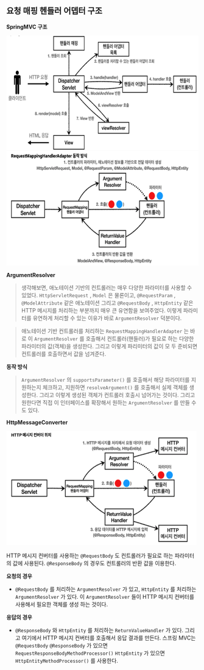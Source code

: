 ## 요청 매핑 헨들러 어뎁터 구조

**SpringMVC 구조**

<img src="/img/Spring_MVC/ControllerSpring_1.png" alt="ControllerSpring_1" width="600" height="300" />


<img src="/img/Spring_MVC/HandlerAdapter.png" alt="HandlerAdapter" width="600" height="300" />

**ArgumentResolver**
> 생각해보면, 애노테이션 기반의 컨트롤러는 매우 다양한 파라미터를 사용할 수 있었다.
`HttpServletRequest` , `Model` 은 물론이고, `@RequestParam` , `@ModelAttribute` 같은 애노테이션 그리고
`@RequestBody` , `HttpEntity` 같은 HTTP 메시지를 처리하는 부분까지 매우 큰 유연함을 보여주었다. 이렇게 파라미터를 유연하게 처리할 수 있는 이유가 바로 `ArgumentResolver` 덕분이다.

>애노테이션 기반 컨트롤러를 처리하는 `RequestMappingHandlerAdapter` 는 바로 이 `ArgumentResolver` 를 호출해서 컨트롤러(핸들러)가 필요로 하는 다양한 파라미터의 값(객체)을 생성한다. 그리고 이렇게 파리미터의 값이 모 두 준비되면 컨트롤러를 호출하면서 값을 넘겨준다.

**동작 방식**
>`ArgumentResolver` 의 `supportsParameter()` 를 호출해서 해당 파라미터를 지원하는지 체크하고, 지원하면 `resolveArgument()` 를 호출해서 실제 객체를 생성한다. 그리고 이렇게 생성된 객체가 컨트롤러 호출시 넘어가는
것이다. 그리고 원한다면 직접 이 인터페이스를 확장해서 원하는 `ArgumentResolver` 를 만들 수도 있다. 

**HttpMessageConverter**

<img src="/img/Spring_MVC/HttpMessageConverter.png" alt="HandlerAdapter" width="500" height="300" />

HTTP 메시지 컨버터를 사용하는 `@RequestBody` 도 컨트롤러가 필요로 하는 파라미터의 값에 사용된다.
`@ResponseBody` 의 경우도 컨트롤러의 반환 값을 이용한다.

**요청의 경우** 
- `@RequestBody` 를 처리하는 `ArgumentResolver` 가 있고, `HttpEntity` 를 처리하는 `ArgumentResolver` 가 있다. 이 `ArgumentResolver` 들이 HTTP 메시지 컨버터를 사용해서 필요한 객체를 생성 하는 것이다. 

**응답의 경우** 
- `@ResponseBody` 와 `HttpEntity` 를 처리하는 `ReturnValueHandler` 가 있다. 그리고 여기에서 HTTP 메시지 컨버터를 호출해서 응답 결과를 만든다.
스프링 MVC는 `@RequestBody` `@ResponseBody` 가 있으면 `RequestResponseBodyMethodProcessor()` `HttpEntity` 가 있으면 `HttpEntityMethodProcessor()` 를 사용한다.

